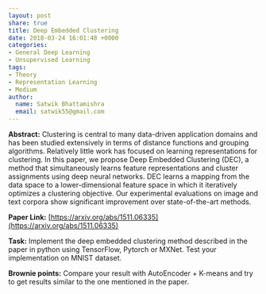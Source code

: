 ```yaml
---
layout: post
share: true
title: Deep Embedded Clustering
date: 2018-03-24 16:01:48 +0000
categories:
- General Deep Learning
- Unsupervised Learning
tags:
- Theory
- Representation Learning
- Medium
author:
  name: Satwik Bhattamishra
  email: satwik55@gmail.com
---
```

**Abstract:** Clustering is central to many data-driven application domains and has been studied extensively in terms of distance functions and grouping algorithms. Relatively little work has focused on learning representations for clustering. In this paper, we propose Deep Embedded Clustering (DEC), a method that simultaneously learns feature representations and cluster assignments using deep neural networks. DEC learns a mapping from the data space to a lower-dimensional feature space in which it iteratively optimizes a clustering objective. Our experimental evaluations on image and text corpora show significant improvement over state-of-the-art methods.

**Paper Link:** [https://arxiv.org/abs/1511.06335](https://arxiv.org/abs/1511.06335)

**Task:** Implement the deep embedded clustering method described in the paper in python using TensorFlow, Pytorch or MXNet. Test your implementation on MNIST dataset. 

**Brownie points:** Compare your result with AutoEncoder + K-means and try to get results similar to the one mentioned in the paper.